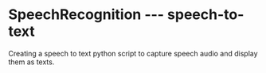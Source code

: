 # SpeechRecognition --- speech-to-text

Creating a speech to text python script to capture speech audio and display them as texts.
